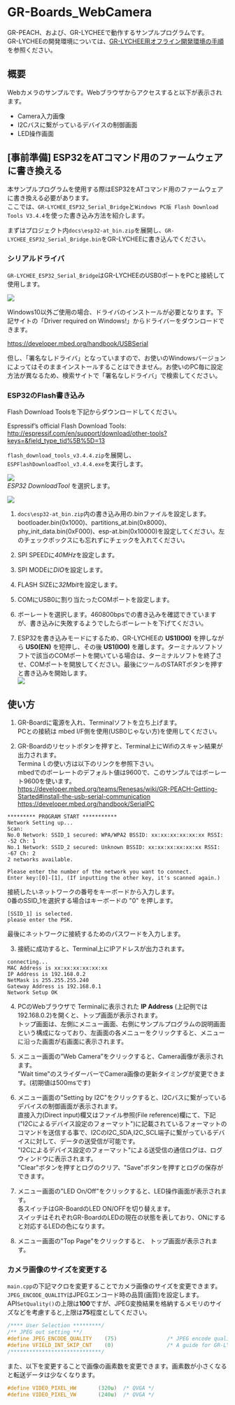# GR-Boards_WebCamera
GR-PEACH、および、GR-LYCHEEで動作するサンプルプログラムです。  
GR-LYCHEEの開発環境については、[GR-LYCHEE用オフライン開発環境の手順](https://developer.mbed.org/users/dkato/notebook/offline-development-lychee-langja/)を参照ください。


## 概要
Webカメラのサンプルです。Webブラウザからアクセスすると以下が表示されます。  

* Camera入力画像
* I2Cバスに繋がっているデバイスの制御画面
* LED操作画面

## [事前準備] ESP32をATコマンド用のファームウェアに書き換える
本サンプルプログラムを使用する際はESP32をATコマンド用のファームウェアに書き換える必要があります。  
ここでは、``GR-LYCHEE_ESP32_Serial_Bridge``と``Windows PC版 Flash Download Tools V3.4.4``を使った書き込み方法を紹介します。  

まずはプロジェクト内`docs\esp32-at_bin.zip`を展開し、``GR-LYCHEE_ESP32_Serial_Bridge.bin``をGR-LYCHEEに書き込んでください。  

### シリアルドライバ
``GR-LYCHEE_ESP32_Serial_Bridge``はGR-LYCHEEのUSB0ポートをPCと接続して使用します。  

![](docs/img/usb0.png)  

Windows10以外ご使用の場合、ドライバのインストールが必要となります。下記サイトの「Driver required on Windows!」からドライバーをダウンロードできます。  

https://developer.mbed.org/handbook/USBSerial

但し、「署名なしドライバ」となっていますので、お使いのWindowsバージョンによってはそのままインストールすることはできません。お使いのPC毎に設定方法が異なるため、検索サイトで「署名なしドライバ」で検索してください。  


### ESP32のFlash書き込み
Flash Download Toolsを下記からダウンロードしてください。  

Espressif’s official Flash Download Tools:  
http://espressif.com/en/support/download/other-tools?keys=&field_type_tid%5B%5D=13

`flash_download_tools_v3.4.4.zip`を展開し、`ESPFlashDownloadTool_v3.4.4.exe`を実行します。  

![](docs/img/esp32_tool_1.jpg)  
*ESP32 DownloadTool* を選択します。  

![](docs/img/esp32_tool_2.jpg)  

1. `docs\esp32-at_bin.zip`内の書き込み用の.binファイルを設定します。  
  bootloader.bin(0x1000)、partitions_at.bin(0x8000)、phy_init_data.bin(0xF000)、esp-at.bin(0x10000)を設定してください。左のチェックボックスにも忘れずにチェックを入れてください。  

2. SPI SPEEDに*40MHz*を設定します。  

3. SPI MODEに*DIO*を設定します。  

4. FLASH SIZEに*32Mbit*を設定します。  

5. COMにUSB0に割り当たったCOMポートを設定します。  

6. ボーレートを選択します。460800bpsでの書き込みを確認できていますが、書き込みに失敗するようでしたらボーレートを下げてください。

7. ESP32を書き込みモードにするため、GR-LYCHEEの **US1(IO0)** を押しながら **US0(EN)** を短押し、その後 **US1(IO0)** を離します。ターミナルソフトソフトで該当のCOMポートを開いている場合は、ターミナルソフトを終了させ、COMポートを開放してください。最後にツールのSTARTボタンを押すと書き込みを開始します。  
![](docs/img/button.png)  


## 使い方
1. GR-Boardに電源を入れ、Terminalソフトを立ち上げます。  
  PCとの接続は mbed I/F側を使用(USB0じゃない方)を使用してください。

2. GR-Boardのリセットボタンを押すと、Terminal上にWifiのスキャン結果が出力されます。  
  Terminaｌの使い方は以下のリンクを参照下さい。  
  mbedでのボーレートのデフォルト値は9600で、このサンプルではボーレート9600を使います。  
  https://developer.mbed.org/teams/Renesas/wiki/GR-PEACH-Getting-Started#install-the-usb-serial-communication  
  https://developer.mbed.org/handbook/SerialPC  

  ```
  ********* PROGRAM START ***********
  Network Setting up...
  Scan:
  No.0 Network: SSID_1 secured: WPA/WPA2 BSSID: xx:xx:xx:xx:xx:xx RSSI: -52 Ch: 1
  No.1 Network: SSID_2 secured: Unknown BSSID: xx:xx:xx:xx:xx:xx RSSI: -67 Ch: 2
  2 networks available.

  Please enter the number of the network you want to connect.
  Enter key:[0]-[1], (If inputting the other key, it's scanned again.)
  ```

  接続したいネットワークの番号をキーボードから入力します。  
  0番のSSID_1を選択する場合はキーボードの "0" を押します。  

  ```
  [SSID_1] is selected.
  please enter the PSK.
  ```

  最後にネットワークに接続するためのパスワードを入力します。    

3. 接続に成功すると、Terminal上にIPアドレスが出力されます。  
  ```
  connecting...
  MAC Address is xx:xx:xx:xx:xx:xx
  IP Address is 192.168.0.2
  NetMask is 255.255.255.240
  Gateway Address is 192.168.0.1
  Network Setup OK
  ```

4. PCのWebブラウザで Terminalに表示された **IP Address** (上記例では 192.168.0.2)を開くと、トップ画面が表示されます。  
  トップ画面は、左側にメニュー画面、右側にサンプルプログラムの説明画面という構成になっており、左画面の各メニューをクリックすると、メニューに沿った画面が右画面に表示されます。

5. メニュー画面の”Web Camera”をクリックすると、Camera画像が表示されます。  
  "Wait time"のスライダーバーでCamera画像の更新タイミングが変更できます。(初期値は500msです)

6. メニュー画面の"Setting by I2C"をクリックすると、I2Cバスに繋がっているデバイスの制御画面が表示されます。  
  直接入力(Direct input)欄又はファイル参照(File reference)欄にて、下記("I2Cによるデバイス設定のフォーマット")に記載されているフォーマットのコマンドを送信する事で、I2CのI2C_SDA,I2C_SCL端子に繋がっているデバイスに対して、データの送受信が可能です。  
  "I2Cによるデバイス設定のフォーマット"による送受信の通信ログは、ログウィンドウに表示されます。  
  "Clear"ボタンを押すとログのクリア、"Save"ボタンを押すとログの保存ができます。  

7. メニュー画面の"LED On/Off"をクリックすると、LED操作画面が表示されます。  
  各スイッチはGR-BoardのLED ON/OFFを切り替えます。  
  スイッチはそれぞれGR-BoardのLEDの現在の状態を表しており、ONにすると対応するLEDの色になります。  

8. メニュー画面の"Top Page"をクリックすると、 トップ画面が表示されます。


### カメラ画像のサイズを変更する
``main.cpp``の下記マクロを変更することでカメラ画像のサイズを変更できます。  
``JPEG_ENCODE_QUALITY``はJPEGエンコード時の品質(画質)を設定します。
API``SetQuality()``の上限は**100**ですが、JPEG変換結果を格納するメモリのサイズなどを考慮すると,上限は**75**程度としてください。  

```cpp
/**** User Selection *********/
/** JPEG out setting **/
#define JPEG_ENCODE_QUALITY    (75)                /* JPEG encode quality (min:1, max:75 (Considering the size of JpegBuffer, about 75 is the upper limit.)) */
#define VFIELD_INT_SKIP_CNT    (0)                 /* A guide for GR-LYCHEE.  0:60fps, 1:30fps, 2:20fps, 3:15fps, 4:12fps, 5:10fps */
/*****************************/
```

また、以下を変更することで画像の画素数を変更できます。画素数が小さくなると転送データは少なくなります。

```cpp
#define VIDEO_PIXEL_HW       (320u)  /* QVGA */
#define VIDEO_PIXEL_VW       (240u)  /* QVGA */
```
